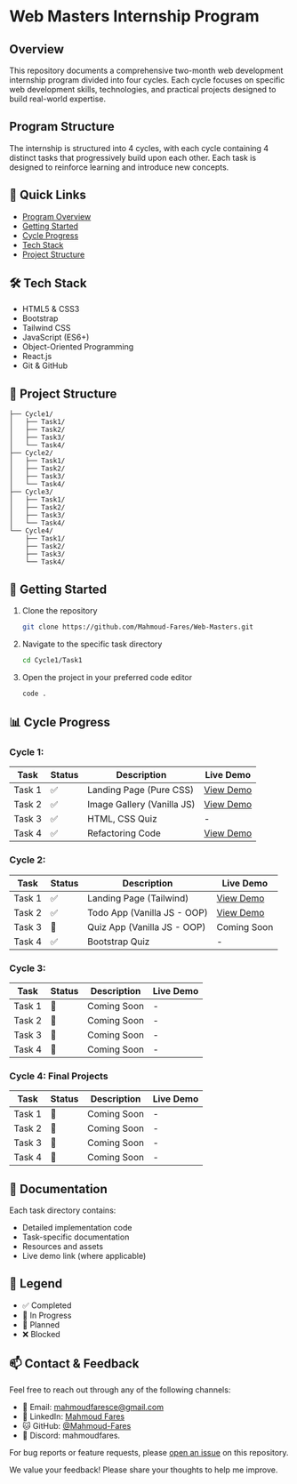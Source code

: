 # Web Masters Internship Program

## Overview

This repository documents a comprehensive two-month web development internship program divided into four cycles. Each cycle focuses on specific web development skills, technologies, and practical projects designed to build real-world expertise.

## Program Structure

The internship is structured into 4 cycles, with each cycle containing 4 distinct tasks that progressively build upon each other. Each task is designed to reinforce learning and introduce new concepts.

## 🚀 Quick Links

-  [Program Overview](#overview)
-  [Getting Started](#getting-started)
-  [Cycle Progress](#cycle-progress)
-  [Tech Stack](#tech-stack)
-  [Project Structure](#project-structure)

## 🛠 Tech Stack

-  HTML5 & CSS3
-  Bootstrap
-  Tailwind CSS
-  JavaScript (ES6+)
-  Object-Oriented Programming
-  React.js
-  Git & GitHub

## 📁 Project Structure

```
├── Cycle1/
│   ├── Task1/
│   ├── Task2/
│   ├── Task3/
│   └── Task4/
├── Cycle2/
│   ├── Task1/
│   ├── Task2/
│   ├── Task3/
│   └── Task4/
├── Cycle3/
│   ├── Task1/
│   ├── Task2/
│   ├── Task3/
│   └── Task4/
└── Cycle4/
    ├── Task1/
    ├── Task2/
    ├── Task3/
    └── Task4/
```

## 🚦 Getting Started

1. Clone the repository

   ```bash
   git clone https://github.com/Mahmoud-Fares/Web-Masters.git
   ```

2. Navigate to the specific task directory

   ```bash
   cd Cycle1/Task1
   ```

3. Open the project in your preferred code editor
   ```bash
   code .
   ```

## 📊 Cycle Progress

### Cycle 1:

| Task   | Status | Description                | Live Demo                                                   |
| ------ | ------ | -------------------------- | ----------------------------------------------------------- |
| Task 1 | ✅     | Landing Page (Pure CSS)    | [View Demo](https://web-masters-landing-page.netlify.app/)  |
| Task 2 | ✅     | Image Gallery (Vanilla JS) | [View Demo](https://web-masters-image-gallery.netlify.app/) |
| Task 3 | ✅     | HTML, CSS Quiz             | -                                                           |
| Task 4 | ✅     | Refactoring Code           | [View Demo](https://web-masters-code-refactor.netlify.app/) |

### Cycle 2:

| Task   | Status | Description                 | Live Demo                                                    |
| ------ | ------ | --------------------------- | ------------------------------------------------------------ |
| Task 1 | ✅     | Landing Page (Tailwind)     | [View Demo](https://web-masters-landing-page-2.netlify.app/) |
| Task 2 | ✅     | Todo App (Vanilla JS - OOP) | [View Demo](https://web-masters-todo-list.netlify.app/)      |
| Task 3 | 🔄     | Quiz App (Vanilla JS - OOP) | Coming Soon                                                  |
| Task 4 | ✅     | Bootstrap Quiz              | -                                                            |

### Cycle 3:

| Task   | Status | Description | Live Demo |
| ------ | ------ | ----------- | --------- |
| Task 1 | 📝     | Coming Soon | -         |
| Task 2 | 📝     | Coming Soon | -         |
| Task 3 | 📝     | Coming Soon | -         |
| Task 4 | 📝     | Coming Soon | -         |

### Cycle 4: Final Projects

| Task   | Status | Description | Live Demo |
| ------ | ------ | ----------- | --------- |
| Task 1 | 📝     | Coming Soon | -         |
| Task 2 | 📝     | Coming Soon | -         |
| Task 3 | 📝     | Coming Soon | -         |
| Task 4 | 📝     | Coming Soon | -         |

## 📝 Documentation

Each task directory contains:

-  Detailed implementation code
-  Task-specific documentation
-  Resources and assets
-  Live demo link (where applicable)

## 🔑 Legend

-  ✅ Completed
-  🔄 In Progress
-  📝 Planned
-  ❌ Blocked

## 📫 Contact & Feedback

Feel free to reach out through any of the following channels:

-  📧 Email: [mahmoudfaresce@gmail.com](mailto:mahmoudfaresce@gmail.com)
-  💼 LinkedIn: [Mahmoud Fares](https://www.linkedin.com/in/mahmoud-fares-15929721a/)
-  🐱 GitHub: [@Mahmoud-Fares](https://github.com/Mahmoud-Fares)
-  💬 Discord: mahmoudfares.

For bug reports or feature requests, please [open an issue](https://github.com/Mahmoud-Fares/Web-Masters/issues) on this repository.

We value your feedback! Please share your thoughts to help me improve.
